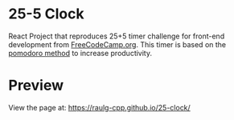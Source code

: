 # 25-5 Clock
React Project that reproduces 25+5 timer challenge for front-end development from [FreeCodeCamp.org](https://www.freecodecamp.org/learn/front-end-development-libraries/front-end-development-libraries-projects/build-a-25--5-clock). This timer is based on the [pomodoro method](https://pomodorotimer.online/) to increase productivity. 

# Preview
View the page at: https://raulg-cpp.github.io/25-clock/
